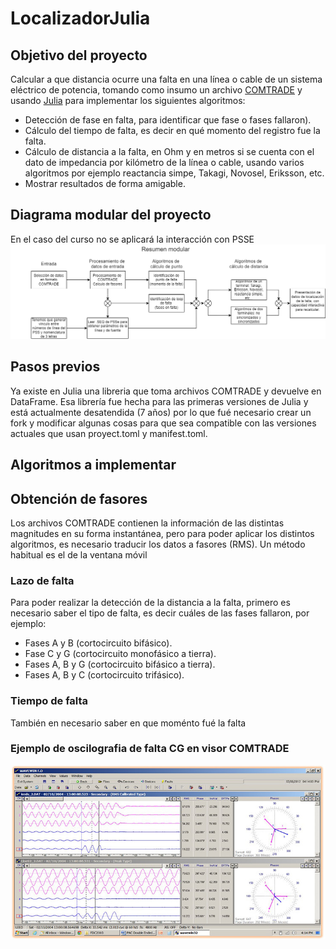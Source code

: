 # LocalizadorJulia
## Objetivo del proyecto
Calcular a que distancia ocurre una falta en una línea o cable de un sistema eléctrico de potencia, tomando como insumo un archivo [COMTRADE](https://en.wikipedia.org/wiki/Comtrade) y usando [Julia](https://julialang.org/) para implementar los siguientes algoritmos:
* Detección de fase en falta, para identificar que fase o fases fallaron).
* Cálculo del tiempo de falta, es decir en qué momento del registro fue la falta.
* Cálculo de distancia a la falta, en Ohm y en metros si se cuenta con el dato de impedancia por kilómetro de la línea o cable, usando varios algoritmos por ejemplo reactancia simpe, Takagi, Novosel, Eriksson, etc.
* Mostrar resultados de forma amigable.
## Diagrama modular del proyecto
En el caso del curso no se aplicará la interacción con PSSE
![alt text](https://github.com/rpp396/localizadorjulia/blob/main/docs/Proyecto-julia.drawio.png "Diagrama modular del proyecto")
## Pasos previos
Ya existe en Julia una libreria que toma archivos COMTRADE y devuelve en DataFrame. Esa librería fue hecha para las primeras versiones de Julia y está actualmente desatendida (7 años) por lo que fué necesario crear un fork y modificar algunas cosas para que sea compatible con las versiones actuales que usan proyect.toml y manifest.toml.
## Algoritmos a implementar
## Obtención de fasores
Los archivos COMTRADE contienen la información de las distintas magnitudes en su forma instantánea, pero para poder aplicar los distintos algoritmos, es necesario traducir los datos a fasores (RMS). Un método habitual es el de la ventana móvil 
### Lazo de falta
Para poder realizar la detección de la distancia a la falta, primero es necesario saber el tipo de falta, es decir cuáles  de las fases fallaron, por ejemplo:
* Fases A y B (cortocircuito bifásico).
* Fase C y G (cortocircuito monofásico a tierra).
* Fases A, B y G (cortocircuito bifásico a tierra).
* Fases A, B y C (cortocircuito trifásico).
### Tiempo de falta
También en necesario saber en que moménto fué la falta

### Ejemplo de oscilografia de falta CG en visor COMTRADE
![alt text](https://github.com/rpp396/localizadorjulia/blob/main/docs/Wavewin%20Ejemplo.jpg "Ejemplo en visor de COMTRADE")

